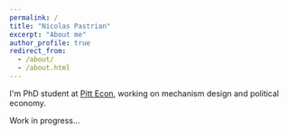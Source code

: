 ```yaml
---
permalink: /
title: "Nicolas Pastrian"
excerpt: "About me"
author_profile: true
redirect_from: 
  - /about/
  - /about.html
---
```

I'm PhD student at [Pitt Econ](https://www.econ.pitt.edu/), working on mechanism design and political economy.

Work in progress...
